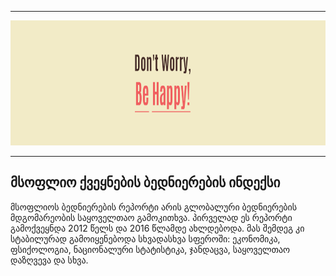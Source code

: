___


 <img src='images/cover.png' style="height: 200px;" />
 
 
___

## მსოფლიო ქვეყნების ბედნიერების ინდექსი


მსოფლიოს ბედნიერების რეპორტი არის გლობალური ბედნიერების მდგომარეობის საყოველთაო გამოკითხვა. პირველად ეს რეპორტი გამოქვეყნდა 2012 წელს და 2016 წლამდე ახლდებოდა. მას შემდეგ კი სტაბილურად გამოიყენებოდა სხვადასხვა სფეროში: ეკონომიკა, ფსიქოლოგია, ნაციონალური სტატისტიკა, ჯანდაცვა, საყოველთაო დაზღვევა და სხვა. 
